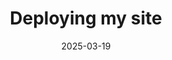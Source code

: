 ---
title: Deploying my site
description: I scheduled a full day to test deploying my new test site to a new host. It took six minutes.
date: 2025-03-19
FontAwesomeIcon: solid fa-gears
---
